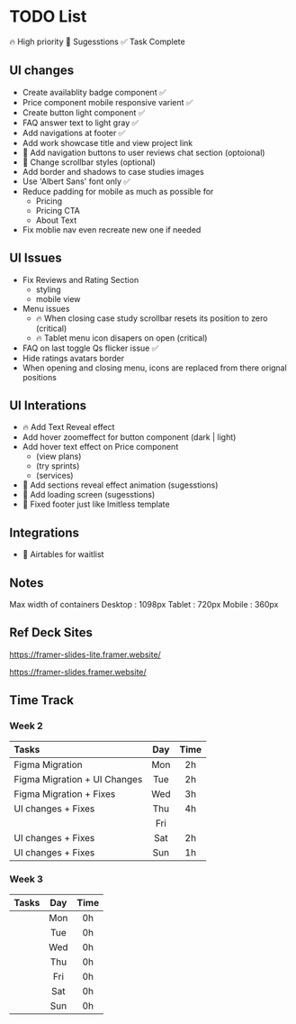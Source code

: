 # TODO List

🔥 High priority
🎨 Sugesstions
✅ Task Complete

## UI changes

-   Create availablity badge component ✅
-   Price component mobile responsive varient ✅
-   Create button light component ✅
-   FAQ answer text to light gray ✅
-   Add navigations at footer ✅
-   Add work showcase title and view project link
-   🎨 Add navigation buttons to user reviews chat section (optoional)
-   🎨 Change scrollbar styles (optional)
-   Add border and shadows to case studies images
-   Use 'Albert Sans' font only ✅
-   Reduce padding for mobile as much as possible for
    -   Pricing
    -   Pricing CTA
    -   About Text
-   Fix moblie nav even recreate new one if needed

## UI Issues

-   Fix Reviews and Rating Section
    -   styling
    -   mobile view
-   Menu issues
    -   🔥 When closing case study scrollbar resets its position to zero (critical)
    -   🔥 Tablet menu icon disapers on open (critical)
-   FAQ on last toggle Qs flicker issue ✅
-   Hide ratings avatars border
-   When opening and closing menu, icons are replaced from there orignal positions

## UI Interations

-   🔥 Add Text Reveal effect
-   Add hover zoomeffect for button component (dark | light)
-   Add hover text effect on Price component
    -   (view plans)
    -   (try sprints)
    -   (services)
-   🎨 Add sections reveal effect animation (sugesstions)
-   🎨 Add loading screen (sugesstions)
-   🎨 Fixed footer just like lmitless template

## Integrations

-   🎨 Airtables for waitlist

## Notes

Max width of containers
Desktop : 1098px
Tablet : 720px
Mobile : 360px

## Ref Deck Sites

https://framer-slides-lite.framer.website/

https://framer-slides.framer.website/

## Time Track

### Week 2

| Tasks                        | Day | Time |
| :--------------------------- | :-: | :--: |
| Figma Migration              | Mon |  2h  |
| Figma Migration + UI Changes | Tue |  2h  |
| Figma Migration + Fixes      | Wed |  3h  |
| UI changes + Fixes           | Thu |  4h  |
|                              | Fri |      |
| UI changes + Fixes           | Sat |  2h  |
| UI changes + Fixes           | Sun |  1h  |

### Week 3

| Tasks | Day | Time |
| :---- | :-: | :--: |
|       | Mon |  0h  |
|       | Tue |  0h  |
|       | Wed |  0h  |
|       | Thu |  0h  |
|       | Fri |  0h  |
|       | Sat |  0h  |
|       | Sun |  0h  |

